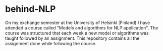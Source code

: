 # behind-NLP

On my exchange semester at the University of Helsinki (Finland) I have attended a course called "Models and algorithms for NLP application". The course was structured that each week a new model or algorithms was taught followed by an assignment. This repository contains all the assignment done while following the course.
